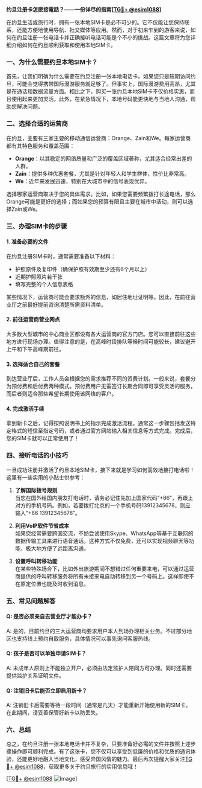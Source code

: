 **约旦注册卡怎麽接電話？——一份详尽的指南[[TG💪+ @esim1088](https://t.me/s/esim1088)]**

在约旦生活或旅行时，拥有一张本地SIM卡是必不可少的。它不仅能让您保持联系，还能方便地使用导航、社交媒体等应用。然而，对于初来乍到的游客来说，如何在约旦注册一张电话卡并正确接听电话可能是个不小的挑战。这篇文章将为您详细介绍如何在约旦顺利获取和使用本地SIM卡。

### 一、为什么需要约旦本地SIM卡？

首先，让我们明确为什么需要在约旦注册一张本地电话卡。如果您只是短期访问约旦，可能会觉得携带国际漫游服务就足够了。但事实上，国际漫游费用高昂，尤其是在通话和数据流量方面。相比之下，购买一张约旦本地SIM卡不仅价格实惠，而且使用起来更加灵活。此外，在紧急情况下，本地号码能更快地与当地人沟通，帮助您解决问题。

### 二、选择合适的运营商

在约旦，主要有三家主要的移动通信运营商：Orange、Zain和We。每家运营商都有其特色服务和覆盖范围：

- **Orange**：以其稳定的网络质量和广泛的覆盖区域著称，尤其适合经常出差的人群。
- **Zain**：提供多种优惠套餐，尤其是针对年轻人和学生群体，性价比非常高。
- **We**：近年来发展迅速，特别在大城市中的信号表现优异。

选择哪家运营商取决于您的具体需求。比如，如果您需要频繁拨打长途电话，那么Orange可能是更好的选择；而如果您的预算有限且主要在城市中活动，则可以选择Zain或We。

### 三、办理SIM卡的步骤

#### 1. 准备必要的文件

在约旦注册SIM卡时，通常需要准备以下材料：
- 护照原件及复印件（确保护照有效期至少还有6个月以上）
- 近期护照照片若干张
- 填写完整的个人信息表格

某些情况下，运营商可能会要求额外的信息，如居住地址证明等。因此，在前往营业厅之前最好提前咨询清楚所需资料清单。

#### 2. 前往运营商营业网点

大多数大型城市的中心商业区都设有各大运营商的官方门店。您可以直接前往这些地方进行现场办理。值得注意的是，在高峰时段排队等候时间可能较长，建议避开上午和下午高峰期前往。

#### 3. 选择适合自己的套餐

到达营业厅后，工作人员会根据您的需求推荐不同的资费计划。一般来说，套餐分为预付费和后付费两种模式。预付费用户无需签订长期合同即可享受灵活的服务，而后者则适合那些希望长期使用该网络的客户。

#### 4. 完成激活手续

拿到新卡之后，记得按照说明书上的指示完成激活流程。通常这一步骤包括发送特定格式的短信至指定号码，或者通过官方网站输入相关信息等方式完成。完成后，您的SIM卡就可以正常使用了！

### 四、接听电话的小技巧

一旦成功注册并激活了约旦本地SIM卡，接下来就是学习如何高效地接打电话啦！这里有一些实用的小贴士供参考：

1. **了解国际拨号规则**  
   当您在国外给国内朋友打电话时，请务必记住先加上国家代码“+86”，再跟上对方的手机号码。例如，若要拨打北京的一个手机号码13912345678，则应输入“+86 13912345678”。

2. **利用VoIP软件节省成本**  
   如果您经常需要跨国交流，不妨尝试使用Skype、WhatsApp等基于互联网的数据传输工具来进行语音通话。这种方式不仅免费，还可以实现视频聊天等功能，极大地方便了远距离沟通。

3. **设置呼叫转移功能**  
   在某些特殊场合下，比如外出旅游期间不想错过任何重要来电，可以通过运营商提供的呼叫转移服务将所有未接来电自动转移到另一个号码上。这样即使不在原定位置也能及时收到消息。

### 五、常见问题解答

#### Q: 是否必须亲自去营业厅才能办卡？
A: 是的，目前约旦的三大运营商均要求用户本人到场办理相关业务。不过部分地区也支持线上预约自取服务，具体情况可以事先询问客服热线。

#### Q: 孩子是否可以单独申请SIM卡？
A: 未成年人原则上不能独立开户，必须由法定监护人陪同方可办理。同时还需要提供监护关系证明文件。

#### Q: 注销旧卡后能否立即启用新卡？
A: 注销旧卡后需要等待一段时间（通常是几天）才能重新开始使用新的SIM卡。在此期间，请妥善保管好新卡以防丢失。

### 六、总结

总之，在约旦注册一张本地电话卡并不复杂，只要准备好必需的文件并按照上述步骤操作即可顺利完成。有了这张卡，您不仅可以享受到低廉的价格和优质的通讯体验，还能更好地融入当地文化，感受异国风情的魅力。最后再次提醒大家关注[TG💪+ @esim1088](https://t.me/s/esim1088)，获取更多关于约旦旅行的实用信息哦！

[[TG💪+ @esim1088](https://t.me/s/esim1088) ![Image](https://i.postimg.cc/4NQfJmqS/Snipaste-2025-05-13-00-14-12.png)]